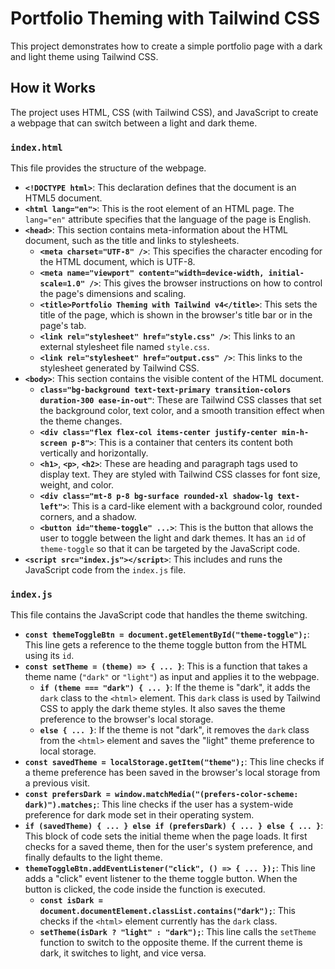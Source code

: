 # Portfolio Theming with Tailwind CSS

This project demonstrates how to create a simple portfolio page with a dark and light theme using Tailwind CSS.

## How it Works

The project uses HTML, CSS (with Tailwind CSS), and JavaScript to create a webpage that can switch between a light and dark theme.

### `index.html`

This file provides the structure of the webpage.

- **`<!DOCTYPE html>`**: This declaration defines that the document is an HTML5 document.
- **`<html lang="en">`**: This is the root element of an HTML page. The `lang="en"` attribute specifies that the language of the page is English.
- **`<head>`**: This section contains meta-information about the HTML document, such as the title and links to stylesheets.
  - **`<meta charset="UTF-8" />`**: This specifies the character encoding for the HTML document, which is UTF-8.
  - **`<meta name="viewport" content="width=device-width, initial-scale=1.0" />`**: This gives the browser instructions on how to control the page's dimensions and scaling.
  - **`<title>Portfolio Theming with Tailwind v4</title>`**: This sets the title of the page, which is shown in the browser's title bar or in the page's tab.
  - **`<link rel="stylesheet" href="style.css" />`**: This links to an external stylesheet file named `style.css`.
  - **`<link rel="stylesheet" href="output.css" />`**: This links to the stylesheet generated by Tailwind CSS.
- **`<body>`**: This section contains the visible content of the HTML document.
  - **`class="bg-background text-text-primary transition-colors duration-300 ease-in-out"`**: These are Tailwind CSS classes that set the background color, text color, and a smooth transition effect when the theme changes.
  - **`<div class="flex flex-col items-center justify-center min-h-screen p-8">`**: This is a container that centers its content both vertically and horizontally.
  - **`<h1>`**, **`<p>`**, **`<h2>`**: These are heading and paragraph tags used to display text. They are styled with Tailwind CSS classes for font size, weight, and color.
  - **`<div class="mt-8 p-8 bg-surface rounded-xl shadow-lg text-left">`**: This is a card-like element with a background color, rounded corners, and a shadow.
  - **`<button id="theme-toggle" ...>`**: This is the button that allows the user to toggle between the light and dark themes. It has an `id` of `theme-toggle` so that it can be targeted by the JavaScript code.
- **`<script src="index.js"></script>`**: This includes and runs the JavaScript code from the `index.js` file.

### `index.js`

This file contains the JavaScript code that handles the theme switching.

- **`const themeToggleBtn = document.getElementById("theme-toggle");`**: This line gets a reference to the theme toggle button from the HTML using its `id`.
- **`const setTheme = (theme) => { ... }`**: This is a function that takes a theme name (`"dark"` or `"light"`) as input and applies it to the webpage.
  - **`if (theme === "dark") { ... }`**: If the theme is "dark", it adds the `dark` class to the `<html>` element. This `dark` class is used by Tailwind CSS to apply the dark theme styles. It also saves the theme preference to the browser's local storage.
  - **`else { ... }`**: If the theme is not "dark", it removes the `dark` class from the `<html>` element and saves the "light" theme preference to local storage.
- **`const savedTheme = localStorage.getItem("theme");`**: This line checks if a theme preference has been saved in the browser's local storage from a previous visit.
- **`const prefersDark = window.matchMedia("(prefers-color-scheme: dark)").matches;`**: This line checks if the user has a system-wide preference for dark mode set in their operating system.
- **`if (savedTheme) { ... } else if (prefersDark) { ... } else { ... }`**: This block of code sets the initial theme when the page loads. It first checks for a saved theme, then for the user's system preference, and finally defaults to the light theme.
- **`themeToggleBtn.addEventListener("click", () => { ... });`**: This line adds a "click" event listener to the theme toggle button. When the button is clicked, the code inside the function is executed.
  - **`const isDark = document.documentElement.classList.contains("dark");`**: This checks if the `<html>` element currently has the `dark` class.
  - **`setTheme(isDark ? "light" : "dark");`**: This line calls the `setTheme` function to switch to the opposite theme. If the current theme is dark, it switches to light, and vice versa.
